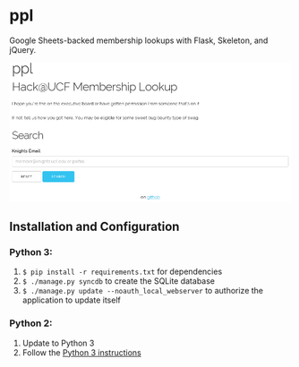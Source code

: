 # ppl
Google Sheets-backed membership lookups with Flask, Skeleton, and jQuery.

![Screenshot](https://raw.githubusercontent.com/HackUCF/ppl/gh-pages/screenshot.png)

## Installation and Configuration
### Python 3:

1. `$ pip install -r requirements.txt` for dependencies
2. `$ ./manage.py syncdb` to create the SQLite database
3. `$ ./manage.py update --noauth_local_webserver` to authorize the application to update itself

### Python 2:

1. Update to Python 3
2. Follow the [Python 3 instructions](#python-3)